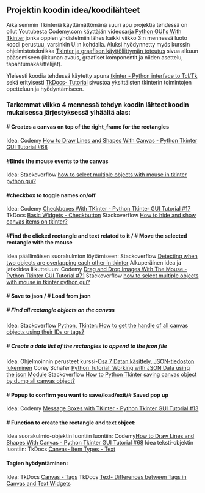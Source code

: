 ## Projektin koodin idea/koodilähteet

Aikaisemmin Tkinteriä käyttämättömänä suuri apu projektia tehdessä on ollut Youtubesta Codemy.com käyttäjän videosarja [Python GUI's With Tkinter](https://www.youtube.com/watch?v=yQSEXcf6s2I&list=PLCC34OHNcOtoC6GglhF3ncJ5rLwQrLGnV) jonka oppien yhdistelmiin lähes kaikki viikko 3:n mennessä luoto koodi perustuu, varsinkin UI:n kohdalla. 
Aluksi hyödynnetty myös kurssin ohjelmistotekniikka [TkInter ja graafisen käyttöliittymän toteutus](https://ohjelmistotekniikka-hy.github.io/python/tkinter) sivua alkuun pääsemiseen (ikkunan avaus, graafiset komponentit ja niiden asettelu, tapahtumakäsittelijät).

Yleisesti koodia tehdessä käytetty apuna [tkinter - Python interface to Tcl/Tk](https://docs.python.org/3/library/tkinter.html#module-tkinter) sekä erityisesti [TkDocs- Tutorial](https://tkdocs.com/tutorial/index.html) sivustoa yksittäisten tkinterin toimintojen opetteluun ja hyödyntämiseen.

### Tarkemmat viikko 4 mennessä tehdyn koodin lähteet koodin mukaisessa järjestyksessä ylhäältä alas:

#### # Creates a canvas on top of the right_frame for the rectangles
Idea: Codemy [How to Draw Lines and Shapes With Canvas - Python Tkinter GUI Tutorial #68](https://www.youtube.com/watch?v=HrK9Kmz3_9A&t=346s)

#### #Binds the mouse events to the canvas
Idea: Stackoverflow [how to select multiple objects with mouse in tkinter python gui?](https://stackoverflow.com/questions/15738617/how-to-select-multiple-objects-with-mouse-in-tkinter-python-gui)

#### #checkbox to toggle names on/off
Idea: Codemy [Checkboxes With TKinter - Python Tkinter GUI Tutorial #17](https://www.youtube.com/watch?v=4IsLwwb_yDs)
 TkDocs [Basic Widgets - Checkbutton](https://tkdocs.com/tutorial/widgets.html#checkbutton)
 Stackoverflow [How to hide and show canvas items on tkinter?](https://stackoverflow.com/questions/53499669/how-to-hide-and-show-canvas-items-on-tkinter)

#### #Find the clicked rectangle and text related to it / # Move the selected rectangle with the mouse
Idea päällimäisen suorakulmion löytämiseen: Stackoverflow  [Detecting when two objects are overlapping each other in tkinter](https://stackoverflow.com/questions/63442273/detecting-when-two-objects-are-overlapping-each-other-in-tkinter)
Alkuperäinen idea ja jatkoidea liikutteluun: Codemy [Drag and Drop Images With The Mouse - Python Tkinter GUI Tutorial #71](https://www.youtube.com/watch?v=Z4zePg2M5H8)
Stackoverflow [how to select multiple objects with mouse in tkinter python gui?](https://stackoverflow.com/questions/15738617/how-to-select-multiple-objects-with-mouse-in-tkinter-python-gui)

#### # Save to json / # Load from json
##### # Find all rectangle objects on the canvas
Idea: Stackoverflow [ Python, Tkinter: How to get the handle of all canvas objects using their IDs or tags?](https://stackoverflow.com/questions/34944935/python-tkinter-how-to-get-the-handle-of-all-canvas-objects-using-their-ids-or)
##### # Create a data list of the rectangles to append to the json file
Idea: Ohjelmoinnin perusteet kurssi-[Osa 7 Datan käsittely, JSON-tiedoston lukeminen](https://ohjelmointi-22.mooc.fi/osa-7/4-datan-kasittely)
Corey Schafer [Python Tutorial: Working with JSON Data using the json Module](https://www.youtube.com/watch?v=9N6a-VLBa2I&t=1059s)
Stackoverflow [How to Python Tkinter saving canvas object by dump all canvas object?](https://stackoverflow.com/questions/63025797/how-to-python-tkinter-saving-canvas-object-by-dump-all-canvas-object)
#### # Popup to confirm you want to save/load/exit/# Saved pop up
Idea: Codemy [Message Boxes with TKinter - Python Tkinter GUI Tutorial #13](https://www.youtube.com/watch?v=S3AaSwpb5GE)

#### # Function to create the rectangle and text object:
Idea suorakulmio-objektin luontiin luontiin: Codemy[How to Draw Lines and Shapes With Canvas - Python Tkinter GUI Tutorial #68](https://www.youtube.com/watch?v=HrK9Kmz3_9A&t=346s)
Idea teksti-objektin luontiin: TkDocs [Canvas- Item Types - Text](https://tkdocs.com/tutorial/canvas.html)

#### Tagien hyödyntäminen:
Idea:  TkDocs [Canvas - Tags](https://tkdocs.com/tutorial/canvas.html)
TkDocs [Text- Differences between Tags in Canvas and Text Widgets](https://tkdocs.com/tutorial/text.html)

